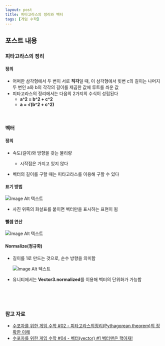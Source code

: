 ```yaml
---
layout: post
title: 피타고라스의 정리와 벡터
tags: [게임 수학]
---
```


## 포스트 내용

### 피타고라스의 정리

#### 정의

- 어떠한 삼각형에서 두 변이 서로 **직각**일 때, 이 삼각형에서 빗변 c의 길이는 나머지 두 변인 a와 b의 각각의 길이를 제곱한 값에 루트를 씌운 값
- 피타고라스의 정리에서는 다음의 2가지의 수식이 성립된다
  - **a^2 = b^2 + c^2**
  - **a = √(b^2 + c^2)**

<br>

### 벡터

#### 정의

- 속도(길이)와 방향을 갖는 물리량
  - 시작점은 가지고 있지 않다

- 벡터의 길이를 구할 때는 피타고라스를 이용해 구할 수 있다

#### 표기 방법

![Image Alt 텍스트]({{link}}/assets/img/GameMathetics/1/Vector_Describe.png )

- 사진 위쪽의 화살표를 붙이면 벡터만을 표시하는 표현이 됨

#### 뺄셈 연산

![Image Alt 텍스트]({{link}}/assets/img/GameMathetics/1/Vector_Minus.png )

#### Normalize(정규화)

- 길이를 1로 만드는 것으로, 순수 방향을 의미함

  ![Image Alt 텍스트]({{link}}/assets/img/GameMathetics/1/Vector_Normalize.png )

- 유니티에서는 **Vector3.normalized**를 이용해 벡터의 단위화가 가능함

<br>

<br>

<br>

### 참고 자료

- [수포자를 위한 게임 수학 #02 - 피타고라스의정리(Pythagorean theorem)의 정확한 이해](https://youtu.be/d-5pcuWrUEA?si=Mle1opIWi1RxsmvK)
- [수포자를 위한 게임 수학 #04 - 벡터(vector) #1 벡터맨은 핵아재!](https://youtu.be/jmh67nvbcrM?si=f-j3cHRRq_H2m5lr)

